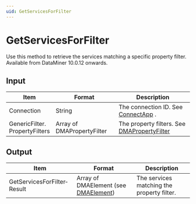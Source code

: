```yaml
---
uid: GetServicesForFilter
---
```


# GetServicesForFilter

Use this method to retrieve the services matching a specific property filter. Available from DataMiner 10.0.12 onwards.

## Input

| Item                              | Format                     | Description                                                                                  |
|-----------------------------------|----------------------------|----------------------------------------------------------------------------------------------|
| Connection                        | String                     | The connection ID. See [ConnectApp](xref:ConnectApp) .             |
| GenericFilter.<br>PropertyFilters | Array of DMAPropertyFilter | The property filters. See [DMAPropertyFilter](xref:DMAPropertyFilter) |

## Output

| Item                        | Format                                                                         | Description                                |
|-----------------------------|--------------------------------------------------------------------------------|--------------------------------------------|
| GetServicesForFilter­Result | Array of DMAElement (see [DMAElement](xref:DMAElement)) | The services matching the property filter. |

